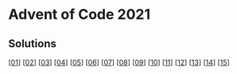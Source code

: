 # Advent of Code 2021

## Solutions

[[01](lib/01/solve.exs)] [[02](lib/02/solve.exs)] [[03](lib/03/solve.exs)] [[04](lib/04/solve.exs)] [[05](lib/05/solve.exs)] [[06](lib/06/solve.exs)] [[07](lib/07/solve.exs)] [[08](lib/08/solve.exs)] [[09](lib/09/solve.exs)] [[10](lib/10/solve.exs)] [[11](lib/11/solve.exs)] [[12](lib/12/solve.exs)] [[13](lib/13/solve.exs)] [[14](lib/14/solve.exs)] [[15](lib/15/solvec.exs)]

